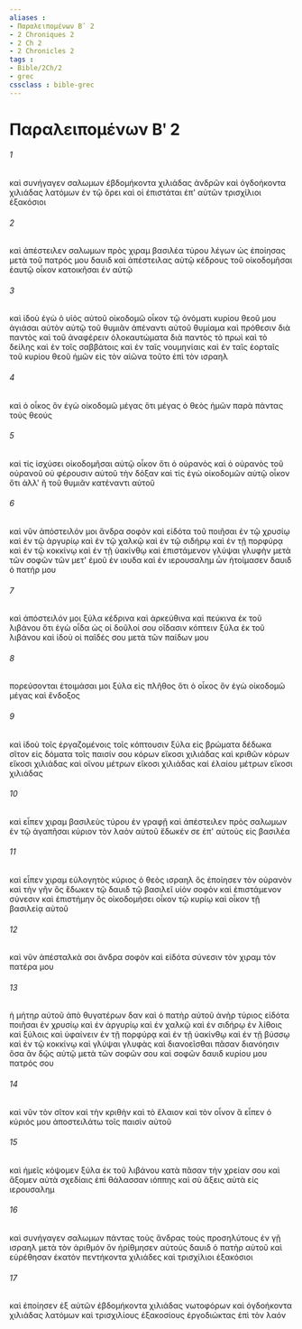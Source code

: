 ```yaml
---
aliases : 
- Παραλειπομένων Βʹ 2
- 2 Chroniques 2
- 2 Ch 2
- 2 Chronicles 2
tags : 
- Bible/2Ch/2
- grec
cssclass : bible-grec
---
```


# Παραλειπομένων Βʹ 2

###### 1
καὶ συνήγαγεν σαλωμων ἑβδομήκοντα χιλιάδας ἀνδρῶν καὶ ὀγδοήκοντα χιλιάδας λατόμων ἐν τῷ ὄρει καὶ οἱ ἐπιστάται ἐπ' αὐτῶν τρισχίλιοι ἑξακόσιοι
###### 2
καὶ ἀπέστειλεν σαλωμων πρὸς χιραμ βασιλέα τύρου λέγων ὡς ἐποίησας μετὰ τοῦ πατρός μου δαυιδ καὶ ἀπέστειλας αὐτῷ κέδρους τοῦ οἰκοδομῆσαι ἑαυτῷ οἶκον κατοικῆσαι ἐν αὐτῷ
###### 3
καὶ ἰδοὺ ἐγὼ ὁ υἱὸς αὐτοῦ οἰκοδομῶ οἶκον τῷ ὀνόματι κυρίου θεοῦ μου ἁγιάσαι αὐτὸν αὐτῷ τοῦ θυμιᾶν ἀπέναντι αὐτοῦ θυμίαμα καὶ πρόθεσιν διὰ παντὸς καὶ τοῦ ἀναφέρειν ὁλοκαυτώματα διὰ παντὸς τὸ πρωὶ καὶ τὸ δείλης καὶ ἐν τοῖς σαββάτοις καὶ ἐν ταῖς νουμηνίαις καὶ ἐν ταῖς ἑορταῖς τοῦ κυρίου θεοῦ ἡμῶν εἰς τὸν αἰῶνα τοῦτο ἐπὶ τὸν ισραηλ
###### 4
καὶ ὁ οἶκος ὃν ἐγὼ οἰκοδομῶ μέγας ὅτι μέγας ὁ θεὸς ἡμῶν παρὰ πάντας τοὺς θεούς
###### 5
καὶ τίς ἰσχύσει οἰκοδομῆσαι αὐτῷ οἶκον ὅτι ὁ οὐρανὸς καὶ ὁ οὐρανὸς τοῦ οὐρανοῦ οὐ φέρουσιν αὐτοῦ τὴν δόξαν καὶ τίς ἐγὼ οἰκοδομῶν αὐτῷ οἶκον ὅτι ἀλλ' ἢ τοῦ θυμιᾶν κατέναντι αὐτοῦ
###### 6
καὶ νῦν ἀπόστειλόν μοι ἄνδρα σοφὸν καὶ εἰδότα τοῦ ποιῆσαι ἐν τῷ χρυσίῳ καὶ ἐν τῷ ἀργυρίῳ καὶ ἐν τῷ χαλκῷ καὶ ἐν τῷ σιδήρῳ καὶ ἐν τῇ πορφύρᾳ καὶ ἐν τῷ κοκκίνῳ καὶ ἐν τῇ ὑακίνθῳ καὶ ἐπιστάμενον γλύψαι γλυφὴν μετὰ τῶν σοφῶν τῶν μετ' ἐμοῦ ἐν ιουδα καὶ ἐν ιερουσαλημ ὧν ἡτοίμασεν δαυιδ ὁ πατήρ μου
###### 7
καὶ ἀπόστειλόν μοι ξύλα κέδρινα καὶ ἀρκεύθινα καὶ πεύκινα ἐκ τοῦ λιβάνου ὅτι ἐγὼ οἶδα ὡς οἱ δοῦλοί σου οἴδασιν κόπτειν ξύλα ἐκ τοῦ λιβάνου καὶ ἰδοὺ οἱ παῖδές σου μετὰ τῶν παίδων μου
###### 8
πορεύσονται ἑτοιμάσαι μοι ξύλα εἰς πλῆθος ὅτι ὁ οἶκος ὃν ἐγὼ οἰκοδομῶ μέγας καὶ ἔνδοξος
###### 9
καὶ ἰδοὺ τοῖς ἐργαζομένοις τοῖς κόπτουσιν ξύλα εἰς βρώματα δέδωκα σῖτον εἰς δόματα τοῖς παισίν σου κόρων εἴκοσι χιλιάδας καὶ κριθῶν κόρων εἴκοσι χιλιάδας καὶ οἴνου μέτρων εἴκοσι χιλιάδας καὶ ἐλαίου μέτρων εἴκοσι χιλιάδας
###### 10
καὶ εἶπεν χιραμ βασιλεὺς τύρου ἐν γραφῇ καὶ ἀπέστειλεν πρὸς σαλωμων ἐν τῷ ἀγαπῆσαι κύριον τὸν λαὸν αὐτοῦ ἔδωκέν σε ἐπ' αὐτοὺς εἰς βασιλέα
###### 11
καὶ εἶπεν χιραμ εὐλογητὸς κύριος ὁ θεὸς ισραηλ ὃς ἐποίησεν τὸν οὐρανὸν καὶ τὴν γῆν ὃς ἔδωκεν τῷ δαυιδ τῷ βασιλεῖ υἱὸν σοφὸν καὶ ἐπιστάμενον σύνεσιν καὶ ἐπιστήμην ὃς οἰκοδομήσει οἶκον τῷ κυρίῳ καὶ οἶκον τῇ βασιλείᾳ αὐτοῦ
###### 12
καὶ νῦν ἀπέσταλκά σοι ἄνδρα σοφὸν καὶ εἰδότα σύνεσιν τὸν χιραμ τὸν πατέρα μου
###### 13
ἡ μήτηρ αὐτοῦ ἀπὸ θυγατέρων δαν καὶ ὁ πατὴρ αὐτοῦ ἀνὴρ τύριος εἰδότα ποιῆσαι ἐν χρυσίῳ καὶ ἐν ἀργυρίῳ καὶ ἐν χαλκῷ καὶ ἐν σιδήρῳ ἐν λίθοις καὶ ξύλοις καὶ ὑφαίνειν ἐν τῇ πορφύρᾳ καὶ ἐν τῇ ὑακίνθῳ καὶ ἐν τῇ βύσσῳ καὶ ἐν τῷ κοκκίνῳ καὶ γλύψαι γλυφὰς καὶ διανοεῖσθαι πᾶσαν διανόησιν ὅσα ἂν δῷς αὐτῷ μετὰ τῶν σοφῶν σου καὶ σοφῶν δαυιδ κυρίου μου πατρός σου
###### 14
καὶ νῦν τὸν σῖτον καὶ τὴν κριθὴν καὶ τὸ ἔλαιον καὶ τὸν οἶνον ἃ εἶπεν ὁ κύριός μου ἀποστειλάτω τοῖς παισὶν αὐτοῦ
###### 15
καὶ ἡμεῖς κόψομεν ξύλα ἐκ τοῦ λιβάνου κατὰ πᾶσαν τὴν χρείαν σου καὶ ἄξομεν αὐτὰ σχεδίαις ἐπὶ θάλασσαν ιόππης καὶ σὺ ἄξεις αὐτὰ εἰς ιερουσαλημ
###### 16
καὶ συνήγαγεν σαλωμων πάντας τοὺς ἄνδρας τοὺς προσηλύτους ἐν γῇ ισραηλ μετὰ τὸν ἀριθμόν ὃν ἠρίθμησεν αὐτοὺς δαυιδ ὁ πατὴρ αὐτοῦ καὶ εὑρέθησαν ἑκατὸν πεντήκοντα χιλιάδες καὶ τρισχίλιοι ἑξακόσιοι
###### 17
καὶ ἐποίησεν ἐξ αὐτῶν ἑβδομήκοντα χιλιάδας νωτοφόρων καὶ ὀγδοήκοντα χιλιάδας λατόμων καὶ τρισχιλίους ἑξακοσίους ἐργοδιώκτας ἐπὶ τὸν λαόν
